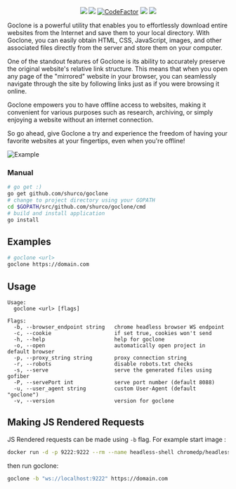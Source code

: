 <p align="center">
  <a href="https://github.com/shurco/goclone/releases"><img src="https://img.shields.io/github/v/release/shurco/goclone?sort=semver&label=Release&color=651FFF"></a>
   <a href="https://goreportcard.com/report/github.com/shurco/goclone"><img src="https://goreportcard.com/badge/github.com/shurco/goclone"></a>
   <a href="https://www.codefactor.io/repository/github/shurco/goclone"><img src="https://www.codefactor.io/repository/github/shurco/goclone/badge" alt="CodeFactor" /></a>
   <a href="https://github.com/shurco/goclone/actions/workflows/release.yml"><img src="https://github.com/shurco/goclone/actions/workflows/release.yml/badge.svg"></a>
   <a href="https://github.com/shurco/goclone/blob/master/LICENSE"><img src="https://img.shields.io/badge/License-MIT-yellow.svg"></a>
</p>

Goclone is a powerful utility that enables you to effortlessly download entire websites from the Internet and save them to your local directory. With Goclone, you can easily obtain HTML, CSS, JavaScript, images, and other associated files directly from the server and store them on your computer.

One of the standout features of Goclone is its ability to accurately preserve the original website's relative link structure. This means that when you open any page of the "mirrored" website in your browser, you can seamlessly navigate through the site by following links just as if you were browsing it online.

Goclone empowers you to have offline access to websites, making it convenient for various purposes such as research, archiving, or simply enjoying a website without an internet connection.

So go ahead, give Goclone a try and experience the freedom of having your favorite websites at your fingertips, even when you're offline!

![Example](/.github/media/example.gif)

<a name="manual"></a>

### Manual

```bash
# go get :)
go get github.com/shurco/goclone
# change to project directory using your GOPATH
cd $GOPATH/src/github.com/shurco/goclone/cmd
# build and install application
go install
```

<a name="examples"></a>

## Examples

```bash
# goclone <url>
goclone https://domain.com
```

<a name="usage"></a>

## Usage

```
Usage:
  goclone <url> [flags]

Flags:
  -b, --browser_endpoint string   chrome headless browser WS endpoint
  -c, --cookie                    if set true, cookies won't send
  -h, --help                      help for goclone
  -o, --open                      automatically open project in default browser
  -p, --proxy_string string       proxy connection string
  -r, --robots                    disable robots.txt checks
  -s, --serve                     serve the generated files using gofiber
  -P, --servePort int             serve port number (default 8088)
  -u, --user_agent string         custom User-Agent (default "goclone")
  -v, --version                   version for goclone
```

## Making JS Rendered Requests

JS Rendered requests can be made using ```-b``` flag. For example start image :  


``` bash
docker run -d -p 9222:9222 --rm --name headless-shell chromedp/headless-shell
```

then run goclone: 

```bash
goclone -b "ws://localhost:9222" https://domain.com
```

